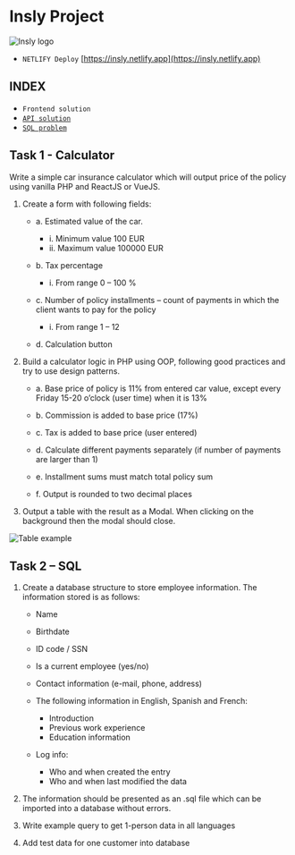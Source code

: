 # Insly Project

![Insly logo](https://i.imgur.com/0178v4J.png)

- `NETLIFY Deploy` [https://insly.netlify.app](https://insly.netlify.app)

## INDEX

- `Frontend solution`
- [`API solution`](https://github.com/DiegoAWS/insly-api#index)
- [`SQL problem`](https://github.com/DiegoAWS/insly-sql#index)

## Task 1 - Calculator

Write a simple car insurance calculator which will output price of the policy using vanilla PHP and ReactJS or VueJS.

1. Create a form with following fields:

   - a. Estimated value of the car.

     - i. Minimum value 100 EUR
     - ii. Maximum value 100000 EUR

   - b. Tax percentage

     - i. From range 0 – 100 %

   - c. Number of policy installments – count of payments in which the client wants to pay for the policy

     - i. From range 1 – 12

   - d. Calculation button

2. Build a calculator logic in PHP using OOP, following good practices and try to use design patterns.

   - a. Base price of policy is 11% from entered car value, except every Friday 15-20 o’clock (user time) when it is 13%

   - b. Commission is added to base price (17%)

   - c. Tax is added to base price (user entered)

   - d. Calculate different payments separately (if number of payments are larger than 1)

   - e. Installment sums must match total policy sum

   - f. Output is rounded to two decimal places

3. Output a table with the result as a Modal. When clicking on the background then the modal should close.

![Table example](https://i.imgur.com/yfwXd5y.png)

## Task 2 – SQL

1. Create a database structure to store employee information. The information stored is as follows:

   - Name
   - Birthdate
   - ID code / SSN
   - Is a current employee (yes/no)
   - Contact information (e-mail, phone, address)

   - The following information in English, Spanish and French:
     - Introduction
     - Previous work experience
     - Education information

   - Log info:
     - Who and when created the entry
     - Who and when last modified the data

2. The information should be presented as an .sql file which can be imported into a database without errors.
3. Write example query to get 1-person data in all languages
4. Add test data for one customer into database
